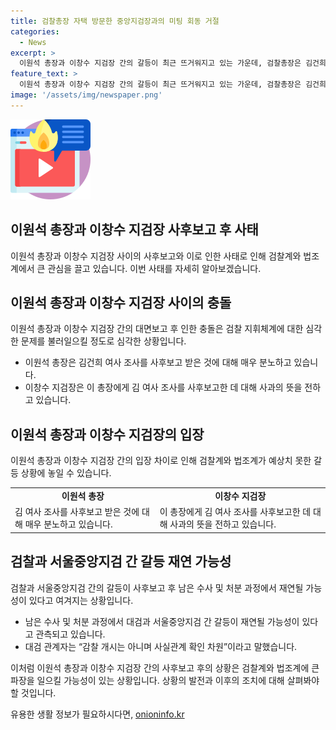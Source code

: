 ```yaml
---
title: 검찰총장 자택 방문한 중앙지검장과의 미팅 회동 거절
categories:
  - News
excerpt: >
  이원석 총장과 이창수 지검장 간의 갈등이 최근 뜨거워지고 있는 가운데, 검찰총장은 김건희 여사 조사에 대한 사후보고를 받고 격분하였고, 이에 대해 이창수 지검장은 죄송하다고 말했다. 또한, 이 총장은 지검장을 만나지 못하고, 결국 만남은 불발되었으며, 양측의 갈등이 예상된다는 주장도 나온다. 현재 이 총장의 진상 파악이 징계로 이어질 가능성은 크지 않지만, 이 총장이 사퇴를 만류하고 향후에는 외부위원 판단을 받아보려 할 수 있다는 관측이 나오고 있다.
feature_text: >
  이원석 총장과 이창수 지검장 간의 갈등이 최근 뜨거워지고 있는 가운데, 검찰총장은 김건희 여사 조사에 대한 사후보고를 받고 격분하였고, 이에 대해 이창수 지검장은 죄송하다고 말했다. 또한, 이 총장은 지검장을 만나지 못하고, 결국 만남은 불발되었으며, 양측의 갈등이 예상된다는 주장도 나온다. 현재 이 총장의 진상 파악이 징계로 이어질 가능성은 크지 않지만, 이 총장이 사퇴를 만류하고 향후에는 외부위원 판단을 받아보려 할 수 있다는 관측이 나오고 있다.
image: '/assets/img/newspaper.png'
---
```


<p><img src="/assets/img/news.png" alt="rentncar 속보" /></p>

<h2 data-ke-size="size26">이원석 총장과 이창수 지검장 사후보고 후 사태</h2>

<p data-ke-size="size16">이원석 총장과 이창수 지검장 사이의 사후보고와 이로 인한 사태로 인해 검찰계와 법조계에서 큰 관심을 끌고 있습니다. 이번 사태를 자세히 알아보겠습니다.</p>

<h2 data-ke-size="size24">이원석 총장과 이창수 지검장 사이의 충돌</h2>

<p data-ke-size="size16">이원석 총장과 이창수 지검장 간의 대면보고 후 인한 충돌은 검찰 지휘체계에 대한 심각한 문제를 불러일으킬 정도로 심각한 상황입니다.</p>

<ul>
  <li>이원석 총장은 김건희 여사 조사를 사후보고 받은 것에 대해 매우 분노하고 있습니다.</li>
  <li>이창수 지검장은 이 총장에게 김 여사 조사를 사후보고한 데 대해 사과의 뜻을 전하고 있습니다.</li>
</ul>

<h2 data-ke-size="size24">이원석 총장과 이창수 지검장의 입장</h2>

<p data-ke-size="size16">이원석 총장과 이창수 지검장 간의 입장 차이로 인해 검찰계와 법조계가 예상치 못한 갈등 상황에 놓일 수 있습니다.</p>

<table>
  <tr>
    <td style="text-align: center; height: 17px;"><b>이원석 총장</b></td>
    <td style="text-align: center; height: 17px;"><b>이창수 지검장</b></td>
  </tr>
  <tr>
    <td>김 여사 조사를 사후보고 받은 것에 대해 매우 분노하고 있습니다.</td>
    <td>이 총장에게 김 여사 조사를 사후보고한 데 대해 사과의 뜻을 전하고 있습니다.</td>
  </tr>
</table>

<h2 data-ke-size="size24">검찰과 서울중앙지검 간 갈등 재연 가능성</h2>

<p data-ke-size="size16">검찰과 서울중앙지검 간의 갈등이 사후보고 후 남은 수사 및 처분 과정에서 재연될 가능성이 있다고 여겨지는 상황입니다.</p>

<ul>
  <li>남은 수사 및 처분 과정에서 대검과 서울중앙지검 간 갈등이 재연될 가능성이 있다고 관측되고 있습니다.</li>
  <li>대검 관계자는 “감찰 개시는 아니며 사실관계 확인 차원”이라고 말했습니다.</li>
</ul>

<p data-ke-size="size16">이처럼 이원석 총장과 이창수 지검장 간의 사후보고 후의 상황은 검찰계와 법조계에 큰 파장을 일으킬 가능성이 있는 상황입니다. 상황의 발전과 이후의 조치에 대해 살펴봐야 할 것입니다.</p>
유용한 생활 정보가 필요하시다면, <a href="https://onioninfo.kr" rel="dofollow">onioninfo.kr</a>


